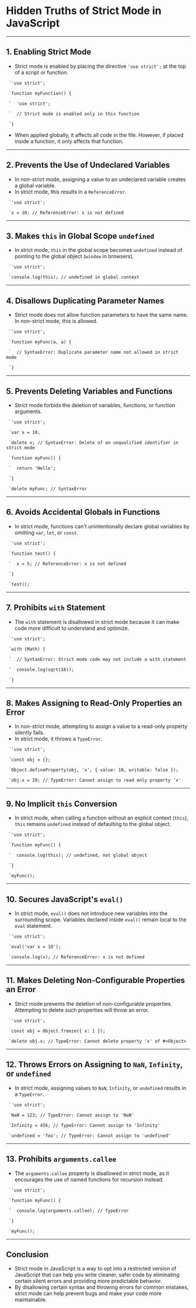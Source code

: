 # Hidden Truths of Strict Mode in JavaScript

---

## 1. Enabling Strict Mode

- Strict mode is enabled by placing the directive `'use strict';` at the top of a script or function.

`` `'use strict';``

`` `function myFunction() {``

`` `  'use strict';``

`` `  // Strict mode is enabled only in this function``

`` `}``

- When applied globally, it affects all code in the file. However, if placed inside a function, it only affects that function.

---

## 2. Prevents the Use of Undeclared Variables

- In non-strict mode, assigning a value to an undeclared variable creates a global variable.
- In strict mode, this results in a `ReferenceError`.

`` `'use strict';``

`` `x = 10; // ReferenceError: x is not defined``

---

## 3. Makes `this` in Global Scope `undefined`

- In strict mode, `this` in the global scope becomes `undefined` instead of pointing to the global object (`window` in browsers).

`` `'use strict';``

`` `console.log(this); // undefined in global context``

---

## 4. Disallows Duplicating Parameter Names

- Strict mode does not allow function parameters to have the same name. In non-strict mode, this is allowed.

`` `'use strict';``

`` `function myFunc(a, a) {``

`` `  // SyntaxError: Duplicate parameter name not allowed in strict mode``

`` `}``

---

## 5. Prevents Deleting Variables and Functions

- Strict mode forbids the deletion of variables, functions, or function arguments.

`` `'use strict';``

`` `var x = 10;``

`` `delete x; // SyntaxError: Delete of an unqualified identifier in strict mode``

`` `function myFunc() {``

`` `  return 'Hello';``

`` `}``

`` `delete myFunc; // SyntaxError``

---

## 6. Avoids Accidental Globals in Functions

- In strict mode, functions can't unintentionally declare global variables by omitting `var`, `let`, or `const`.

`` `'use strict';``

`` `function test() {``

`` `  x = 5; // ReferenceError: x is not defined``

`` `}``

`` `test();``

---

## 7. Prohibits `with` Statement

- The `with` statement is disallowed in strict mode because it can make code more difficult to understand and optimize.

`` `'use strict';``

`` `with (Math) {``

`` `  // SyntaxError: Strict mode code may not include a with statement``

`` `  console.log(sqrt(16));``

`` `}``

---

## 8. Makes Assigning to Read-Only Properties an Error

- In non-strict mode, attempting to assign a value to a read-only property silently fails.
- In strict mode, it throws a `TypeError`.

`` `'use strict';``

`` `const obj = {};``

`` `Object.defineProperty(obj, 'x', { value: 10, writable: false });``

`` `obj.x = 20; // TypeError: Cannot assign to read only property 'x'``

---

## 9. No Implicit `this` Conversion

- In strict mode, when calling a function without an explicit context (`this`), `this` remains `undefined` instead of defaulting to the global object.

`` `'use strict';``

`` `function myFunc() {``

`` `  console.log(this); // undefined, not global object``

`` `}``

`` `myFunc();``

---

## 10. Secures JavaScript's `eval()`

- In strict mode, `eval()` does not introduce new variables into the surrounding scope. Variables declared inside `eval()` remain local to the `eval` statement.

`` `'use strict';``

`` `eval('var x = 10');``

`` `console.log(x); // ReferenceError: x is not defined``

---

## 11. Makes Deleting Non-Configurable Properties an Error

- Strict mode prevents the deletion of non-configurable properties. Attempting to delete such properties will throw an error.

`` `'use strict';``

`` `const obj = Object.freeze({ x: 1 });``

`` `delete obj.x; // TypeError: Cannot delete property 'x' of #<Object>``

---

## 12. Throws Errors on Assigning to `NaN`, `Infinity`, or `undefined`

- In strict mode, assigning values to `NaN`, `Infinity`, or `undefined` results in a `TypeError`.

`` `'use strict';``

`` `NaN = 123; // TypeError: Cannot assign to 'NaN'``

`` `Infinity = 456; // TypeError: Cannot assign to 'Infinity'``

`` `undefined = 'foo'; // TypeError: Cannot assign to 'undefined'``

---

## 13. Prohibits `arguments.callee`

- The `arguments.callee` property is disallowed in strict mode, as it encourages the use of named functions for recursion instead.

`` `'use strict';``

`` `function myFunc() {``

`` `  console.log(arguments.callee); // TypeError``

`` `}``

`` `myFunc();``

---

## Conclusion

- Strict mode in JavaScript is a way to opt into a restricted version of JavaScript that can help you write cleaner, safer code by eliminating certain silent errors and providing more predictable behavior.
- By disallowing certain syntax and throwing errors for common mistakes, strict mode can help prevent bugs and make your code more maintainable.
